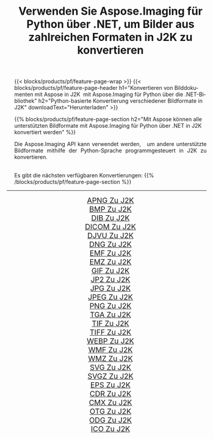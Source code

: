 ﻿---
title: Verwenden Sie Aspose.Imaging für Python über .NET, um Bilder aus zahlreichen Formaten in J2K zu konvertieren 
weight: 3920
url: /de/python-net/conversion/to/j2k 
lang: de
langdirlevel: 2
locales: zh-hans,ja,it,ru,de,es,fr,nl,id,lt,pl,pt,vi,tr,ko,zh-hant,ar,hi,th,sv,cs,uk,he
description: Sie können Aspose.Imaging für Python über die .NET-Bibliothek verwenden, um eine Vielzahl von Formaten in J2K zu konvertieren.
---

{{< blocks/products/pf/feature-page-wrap >}}
{{< blocks/products/pf/feature-page-header h1="Konvertieren von Bilddokumenten mit Aspose in J2K  mit Aspose.Imaging für Python über die .NET-Bibliothek" h2="Python-basierte Konvertierung verschiedener Bildformate in J2K" downloadText="Herunterladen" >}}


{{% blocks/products/pf/feature-page-section  h2="Mit Aspose können alle unterstützten Bildformate mit Aspose.Imaging für Python über .NET in J2K konvertiert werden" %}}
<p align=justify>Die Aspose.Imaging API kann verwendet werden,   um andere unterstützte Bildformate mithilfe der Python-Sprache programmgesteuert in J2K zu konvertieren.</p>
<br/>
Es gibt die nächsten verfügbaren Konvertierungen:
{{% /blocks/products/pf/feature-page-section %}}
<div class="container-fluid productfamilypage bg-gray">
    <div class="convertypes bg-gray agp-content section">
        <div class="container">
		<hr style="margin-left:-20px;"/>
		<div class="row other-converters" style="gap: 10px;font-size: 19px;text-align:center;">
		    <div class='col-md-2 other-converter remove-lp remove-rp'><a href="/imaging/de/python-net/conversion/apng-to-j2k" style="padding:15px;">APNG Zu J2K</a></div>
<div class='col-md-2 other-converter remove-lp remove-rp'><a href="/imaging/de/python-net/conversion/bmp-to-j2k" style="padding:15px;">BMP Zu J2K</a></div>
<div class='col-md-2 other-converter remove-lp remove-rp'><a href="/imaging/de/python-net/conversion/dib-to-j2k" style="padding:15px;">DIB Zu J2K</a></div>
<div class='col-md-2 other-converter remove-lp remove-rp'><a href="/imaging/de/python-net/conversion/dicom-to-j2k" style="padding:15px;">DICOM Zu J2K</a></div>
<div class='col-md-2 other-converter remove-lp remove-rp'><a href="/imaging/de/python-net/conversion/djvu-to-j2k" style="padding:15px;">DJVU Zu J2K</a></div>
<div class='col-md-2 other-converter remove-lp remove-rp'><a href="/imaging/de/python-net/conversion/dng-to-j2k" style="padding:15px;">DNG Zu J2K</a></div>
<div class='col-md-2 other-converter remove-lp remove-rp'><a href="/imaging/de/python-net/conversion/emf-to-j2k" style="padding:15px;">EMF Zu J2K</a></div>
<div class='col-md-2 other-converter remove-lp remove-rp'><a href="/imaging/de/python-net/conversion/emz-to-j2k" style="padding:15px;">EMZ Zu J2K</a></div>
<div class='col-md-2 other-converter remove-lp remove-rp'><a href="/imaging/de/python-net/conversion/gif-to-j2k" style="padding:15px;">GIF Zu J2K</a></div>
<div class='col-md-2 other-converter remove-lp remove-rp'><a href="/imaging/de/python-net/conversion/jp2-to-j2k" style="padding:15px;">JP2 Zu J2K</a></div>
<div class='col-md-2 other-converter remove-lp remove-rp'><a href="/imaging/de/python-net/conversion/jpg-to-j2k" style="padding:15px;">JPG Zu J2K</a></div>
<div class='col-md-2 other-converter remove-lp remove-rp'><a href="/imaging/de/python-net/conversion/jpeg-to-j2k" style="padding:15px;">JPEG Zu J2K</a></div>
<div class='col-md-2 other-converter remove-lp remove-rp'><a href="/imaging/de/python-net/conversion/png-to-j2k" style="padding:15px;">PNG Zu J2K</a></div>
<div class='col-md-2 other-converter remove-lp remove-rp'><a href="/imaging/de/python-net/conversion/tga-to-j2k" style="padding:15px;">TGA Zu J2K</a></div>
<div class='col-md-2 other-converter remove-lp remove-rp'><a href="/imaging/de/python-net/conversion/tif-to-j2k" style="padding:15px;">TIF Zu J2K</a></div>
<div class='col-md-2 other-converter remove-lp remove-rp'><a href="/imaging/de/python-net/conversion/tiff-to-j2k" style="padding:15px;">TIFF Zu J2K</a></div>
<div class='col-md-2 other-converter remove-lp remove-rp'><a href="/imaging/de/python-net/conversion/webp-to-j2k" style="padding:15px;">WEBP Zu J2K</a></div>
<div class='col-md-2 other-converter remove-lp remove-rp'><a href="/imaging/de/python-net/conversion/wmf-to-j2k" style="padding:15px;">WMF Zu J2K</a></div>
<div class='col-md-2 other-converter remove-lp remove-rp'><a href="/imaging/de/python-net/conversion/wmz-to-j2k" style="padding:15px;">WMZ Zu J2K</a></div>
<div class='col-md-2 other-converter remove-lp remove-rp'><a href="/imaging/de/python-net/conversion/svg-to-j2k" style="padding:15px;">SVG Zu J2K</a></div>
<div class='col-md-2 other-converter remove-lp remove-rp'><a href="/imaging/de/python-net/conversion/svgz-to-j2k" style="padding:15px;">SVGZ Zu J2K</a></div>
<div class='col-md-2 other-converter remove-lp remove-rp'><a href="/imaging/de/python-net/conversion/eps-to-j2k" style="padding:15px;">EPS Zu J2K</a></div>
<div class='col-md-2 other-converter remove-lp remove-rp'><a href="/imaging/de/python-net/conversion/cdr-to-j2k" style="padding:15px;">CDR Zu J2K</a></div>
<div class='col-md-2 other-converter remove-lp remove-rp'><a href="/imaging/de/python-net/conversion/cmx-to-j2k" style="padding:15px;">CMX Zu J2K</a></div>
<div class='col-md-2 other-converter remove-lp remove-rp'><a href="/imaging/de/python-net/conversion/otg-to-j2k" style="padding:15px;">OTG Zu J2K</a></div>
<div class='col-md-2 other-converter remove-lp remove-rp'><a href="/imaging/de/python-net/conversion/odg-to-j2k" style="padding:15px;">ODG Zu J2K</a></div>
<div class='col-md-2 other-converter remove-lp remove-rp'><a href="/imaging/de/python-net/conversion/ico-to-j2k" style="padding:15px;">ICO Zu J2K</a></div>
                </div>
        </div>
    </div>
</div>
<br/>

